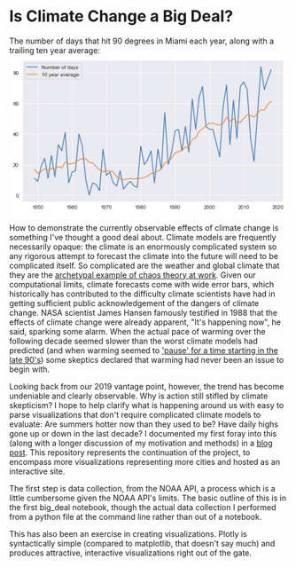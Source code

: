 # Is Climate Change a Big Deal?
The number of days that hit 90 degrees in Miami each year, along with a trailing ten year average:
![Florida historicals](https://github.com/max-miller/big_deal/blob/master/miami_days_above_90.png?raw=true)

How to demonstrate the currently observable effects of climate change is something I've thought a good deal about. Climate models are frequently necessarily opaque: the climate is an enormously complicated system so any rigorous attempt to forecast the climate into the future will need to be complicated itself. So complicated are the weather and global climate that they are the [archetypal example of chaos theory at work](https://en.wikipedia.org/wiki/Butterfly_effect). Given our computational limits, climate forecasts come with wide error bars, which historically has contributed to the difficulty climate scientists have had in getting sufficient public acknowledgement of the dangers of climate change. NASA scientist James Hansen famously testified in 1988 that the effects of climate change were already apparent, "It's happening now", he said, sparking some alarm. When the actual pace of warming over the following decade seemed slower than the worst climate models had predicted (and when warming seemed to ['pause' for a time starting in the late 90's](https://www.economist.com/science-and-technology/2014/03/06/who-pressed-the-pause-button)) some skeptics declared that warming had never been an issue to begin with.

Looking back from our 2019 vantage point, however, the trend has become undeniable and clearly observable. Why is action still stifled by climate skepticism? I hope to help clarify what is happening around us with easy to parse visualizations that don't require complicated climate models to evaluate: Are summers hotter now than they used to be? Have daily highs gone up or down in the last decade? I documented my first foray into this (along with a longer discussion of my motivation and methods) in a [blog post](https://medium.com/@max.samuel.miller/is-climate-change-a-big-deal-a-case-study-for-practical-data-science-28700eafaa0a). This repository represents the continuation of the project, to encompass more visualizations representing more cities and hosted as an interactive site.

The first step is data collection, from the NOAA API, a process which is a little cumbersome given the NOAA API's limits. The basic outline of this is in the first big_deal notebook, though the actual data collection I performed from a python file at the command line rather than out of a notebook.

This has also been an exercise in creating visualizations. Plotly is syntactically simple (compared to matplotlib, that doesn't say much) and produces attractive, interactive visualizations right out of the gate. 
